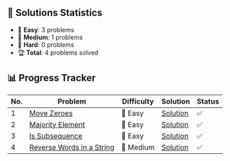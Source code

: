 ## 🎯 Solutions Statistics

- 👶 **Easy**: 3 problems
- 💪 **Medium**: 1 problems
- 🧠 **Hard**: 0 problems
- 🏆 **Total**: 4 problems solved

## 📊 Progress Tracker

| No. | Problem | Difficulty | Solution | Status |
|-----|----------|------------|-----------|---------|
| 1 | [Move Zeroes](https://leetcode.com/problems/two-sum/) | 👶 Easy | [Solution](./Algos/Move%20Zeroes) | ✅ |
| 2 | [Majority Element](https://leetcode.com/problems/majority-element/description/) | 👶 Easy | [Solution](./Algos/Majority%20Element) | ✅ |
| 3 | [Is Subsequence](https://leetcode.com/problems/is-subsequence/description/) | 👶 Easy | [Solution](./Algos/Is%20Subsequence) | ✅ |
| 4 | [Reverse Words in a String](https://leetcode.com/problems/reverse-words-in-a-string/) | 💪 Medium | [Solution](./Algos/Reverse%20Words%20in%20a%20String) | ✅ |
